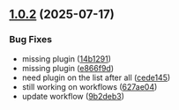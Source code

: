 ## [1.0.2](https://github.com/davidgibbons/prometheus-pve-exporter/compare/v1.0.1...v1.0.2) (2025-07-17)

### Bug Fixes

* missing plugin ([14b1291](https://github.com/davidgibbons/prometheus-pve-exporter/commit/14b129139892b5921902822c7f1353004483918e))
* missing plugin ([e866f9d](https://github.com/davidgibbons/prometheus-pve-exporter/commit/e866f9df7bbf8b2adabf6a670fd2dda653b1b335))
* need plugin on the list after all ([cede145](https://github.com/davidgibbons/prometheus-pve-exporter/commit/cede145b0dc4442ce2703f2d33d40faa2cd9afb6))
* still working on workflows ([627ae04](https://github.com/davidgibbons/prometheus-pve-exporter/commit/627ae04c564f5425fbd4e8f5f3a2014641f3a92f))
* update workflow ([9b2deb3](https://github.com/davidgibbons/prometheus-pve-exporter/commit/9b2deb3b9fbc10823177a841ca855cb9c7ae2a16))
